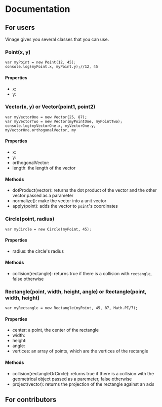 # Documentation

## For users

Vinage gives you several classes that you can use.

### Point(x, y)
```
var myPoint = new Point(12, 45);
console.log(myPoint.x, myPoint.y);//12, 45
```
#### Properties
* x:
* y:

### Vector(x, y) or Vector(point1, point2)
```
var myVectorOne = new Vector(25, 87);
var myVectorTwo = new Vector(myPointOne, myPointTwo);
console.log(myVectorOne.x, myVectorOne.y, myVectorOne.orthogonalVector, my
```
#### Properties
* x:
* y:
* orthogonalVector:
* length: the length of the vector

#### Methods
* dotProduct(vector): returns the dot product of the vector and the other vector passed as a parameter
* normalize(): make the vector into a unit vector
* apply(point): adds the vector to `point`'s coordinates

### Circle(point, radius)
```
var myCircle = new Circle(myPoint, 45);
```
#### Properties
* radius: the circle's radius

#### Methods
* collision(rectangle): returns true if there is a collision with `rectangle`, false otherwise

### Rectangle(point, width, height, angle) or Rectangle(point, width, height)
```
var myRectangle = new Rectangle(myPoint, 45, 87, Math.PI/7);
```
#### Properties
* center: a point, the center of the rectangle
* width:
* height:
* angle:
* vertices: an array of points, which are the vertices of the rectangle

#### Methods
* collision(rectangleOrCircle): returns true if there is a collision with the geometrical object passed as a paremeter, false otherwise
* project(vector): returns the projection of the rectangle against an axis

## For contributors
